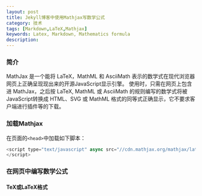 ```yaml
---
layout: post
title: Jekyll博客中使用Mathjax写数学公式
category: 技术
tags: [Markdown,LaTeX,Mathjax]
keywords: Latex, Markdown, Mathematics formula
description: 
---
```


### 简介
MathJax 是一个能将 LaTeX，MathML 和 AsciiMath 表示的数学式在现代浏览器网页上正确呈现现出来的开源JavaScript显示引擎。
使用时，只需在网页上包含进 MathJax，之后按 LaTeX, MathML 或 AsciiMath 的规则编写的数学式将被JavaScript转换成
HTML、SVG 或 MathML 格式的同等式正确显示，它不要求客户端进行插件等的下载。


### 加载Mathjax
在页面的`<head>`中加载如下脚本：

```javascript
<script type="text/javascript" async src="//cdn.mathjax.org/mathjax/latest/MathJax.js?config=TeX-MML-AM_CHTML">
</script>
```



### 在网页中编写数学公式




#### TeX或LaTeX格式






